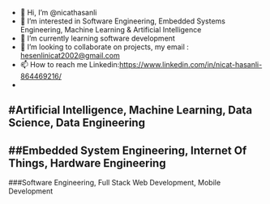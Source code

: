 - 👋 Hi, I’m @nicathasanli
- 👀 I’m interested in Software Engineering, Embedded Systems Engineering, Machine Learning & Artificial Intelligence
- 🌱 I’m currently learning software development
- 💞️ I’m looking to collaborate on projects, my email : hesenlinicat2002@gmail.com
- 📫 How to reach me Linkedin:https://www.linkedin.com/in/nicat-hasanli-864469216/
-
#Artificial Intelligence, Machine Learning, Data Science, Data Engineering
-
##Embedded System Engineering, Internet Of Things, Hardware Engineering
-
###Software Engineering, Full Stack Web Development, Mobile Development

<!---
nicathasanli/nicathasanli is a ✨ special ✨ repository because its `README.md` (this file) appears on your GitHub profile.
You can click the Preview link to take a look at your changes.
--->
